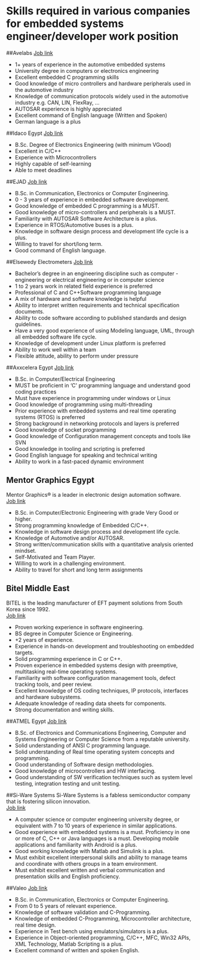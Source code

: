 # Skills  required  in various companies for embedded systems engineer/developer work position #

##Avelabs
[Job link](http://www.avelabs.com/careers/)
- 1+ years of experience in the automotive embedded systems
- University degree in computers or electronics engineering
- Excellent embedded C programming skills
- Good knowledge of micro controllers and hardware peripherals used in the automotive industry
- Knowledge of communication protocols widely used in the automotive industry e.g. CAN, LIN, FlexRay, ...
- AUTOSAR experience is highly appreciated
- Excellent command of English language (Written and Spoken)
- German language is a plus

##Idaco Egypt
[Job link](http://www.idaco-egypt.com/jobDoc_dir/1Research%20and%20Development%20Engineers%20JOb%20des.docx)
- B.Sc. Degree of Electronics Engineering (with minimum VGood)
- Excellent in C/C++
- Experience with Microcontrollers
- Highly capable of self-learning
- Able to meet deadlines


##EJAD
[Job link](http://ejad.itargetdev.net/careers#collapse1)
- B.Sc. in Communication, Electronics or Computer Engineering.
- 0 - 3 years of experience in embedded software development.
- Good knowledge of embedded C programming is a MUST.
- Good knowledge of micro-controllers and peripherals is a MUST.
- Familiarity with AUTOSAR Software Architecture is a plus.
- Experience in RTOS/Automotive buses is a plus.
- Knowledge in software design process and development life cycle is a plus.
- Willing to travel for short/long term.
- Good command of English language.

##Elsewedy Electrometers
[Job link](http://www.elsewedyemg.com/index.php/en/careers/116-embedded-software-engineer)
- Bachelor’s degree in an engineering discipline such as computer -engineering or electrical engineering or in computer science
- 1 to 2 years work in related field experience is preferred
- Professional  of C and C++Software programming language
- A mix of hardware and software knowledge is helpful
- Ability to interpret written requirements and technical specification documents.
- Ability to code software according to published standards and design guidelines.
- Have a very good experience of using Modeling language, UML, through all embedded software life cycle.
- Knowledge of development under Linux platform is preferred
- Ability to work well within a team
- Flexible attitude, ability to perform under pressure

##Axxcelera Egypt
[Job link](http://www.axxceleraegypt.com/wp-content/job-descriptions/Embedded-Software-Engineers-Stack.pdf)
- B.Sc. in Computer/Electrical Engineering
- MUST be proficient in ‘C' programming language and understand good coding
practices
- Must have experience in programming under windows or Linux
- Good knowledge of programming using multi-threading
- Prior experience with embedded systems and real time operating systems
(RTOS) is preferred
- Strong background in networking protocols and layers is preferred
- Good knowledge of socket programming
- Good knowledge of Configuration management concepts and tools like SVN
- Good knowledge in tooling and scripting is preferred
- Good English language for speaking and technical writing
- Ability to work in a fast-paced dynamic environment

## Mentor Graphics Egypt
Mentor Graphics® is a leader in electronic design automation software.  
[Job link](https://www.linkedin.com/jobs2/view/87861848?refId=8ceccc6c-848c-49b1-85eb-b3f0f6ddd50f&trk=jobs_home_click_jymbii)
- B.Sc. in Computer/Electronic Engineering with grade Very Good or higher.
- Strong programming knowledge of Embedded C/C++.
- Knowledge in software design process and development life cycle.
- Knowledge of Automotive and/or AUTOSAR.
- Strong written/communication skills with a quantitative analysis oriented mindset. 
- Self-Motivated and Team Player.
- Willing to work in a challenging environment.
- Ability to travel for short and long term assignments

## Bitel Middle East
BITEL is the leading manufacturer of EFT payment solutions from South Korea since 1992.  
[Job link](https://www.linkedin.com/pulse/bitel-middle-east-hiring-mahmoud-swedan)

- Proven working experience in software engineering.
- BS degree in Computer Science or Engineering.
- +2 years of experience.
- Experience in hands-on development and troubleshooting on embedded targets.
- Solid programming experience in C or C++.
- Proven experience in embedded systems design with preemptive, multitasking real-time operating systems.
- Familiarity with software configuration management tools, defect tracking tools, and peer review.
- Excellent knowledge of OS coding techniques, IP protocols, interfaces and hardware subsystems.
- Adequate knowledge of reading data sheets for components.
- Strong documentation and writing skills.

##ATMEL Egypt
[Job link](https://www.linkedin.com/pulse/atmel-egypt-hiring-adham-abozaeid-6075037448524615680)

- B.Sc. of Electronics and Communications Engineering, Computer and Systems Engineering or Computer Science from a reputable university.
- Solid understanding of ANSI C programming language.
- Solid understanding of Real time operating system concepts and programming.
- Good understanding of Software design methodologies.
- Good knowledge of microcontrollers and HW interfacing.
- Good understanding of SW verification techniques such as system level testing, integration testing and unit testing.

##Si-Ware Systems
Si-Ware Systems is a fabless semiconductor company that is fostering silicon innovation.  
[Job link](http://www.si-ware.com/careers/)

- A computer science or computer engineering university degree, or equivalent with 7 to 10 years of experience in similar applications.
- Good experience with embedded systems is a must.
Proficiency in one or more of C, C++ or Java languages is a must. Developing mobile applications and familiarity with Android is a plus.
- Good working knowledge with Matlab and Simulink is a plus.
- Must exhibit excellent interpersonal skills and ability to manage teams and coordinate with others groups in a team environment.
- Must exhibit excellent written and verbal communication and presentation skills and English proficiency.

##Valeo
[Job link](http://vias-egypt-careers.com/ViewJobs.aspx)

- B.Sc. in Communication, Electronics or Computer Engineering.
- From 0 to 5 years of relevant experience.
- Knowledge of software validation and C-Programming.
- Knowledge of embedded C-Programming, Microcontroller architecture, real time design.
- Experience in Test bench using emulators/simulators is a plus.
- Experience in Object-oriented programming, C/C++, MFC, Win32 APIs, XML Technology, Matlab Scripting is a plus.
- Excellent command of written and spoken English.
